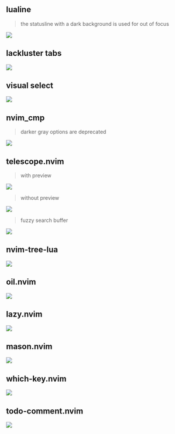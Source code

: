 ## lualine
>  the statusline with a dark background is used for out of focus

![](./asset/lackluster-lualine.png)

## lackluster tabs
![](./asset/lackluster-tabs.png)

## visual select
![](./asset/lackluster-visual.png)

## nvim_cmp
> darker gray options are deprecated

![](./asset/lackluster-cmp.png)

## telescope.nvim
> with preview

![](./asset/lackluster-telescope-preview.png)
> without preview

![](./asset/lackluster-telescope-find.png)
> fuzzy search buffer

![](./asset/lackluster-telescope-search.png)

## nvim-tree-lua
![](./asset/lackluster-tree.png)

## oil.nvim
![](./asset/lackluster-oil.png)

## lazy.nvim
![](./asset/lackluster-lazy.png)

## mason.nvim
![](./asset/lackluster-mason.png)

## which-key.nvim
![](./asset/lackluster-which-key.png)

## todo-comment.nvim
![](./asset/lackluster-todo.png)

